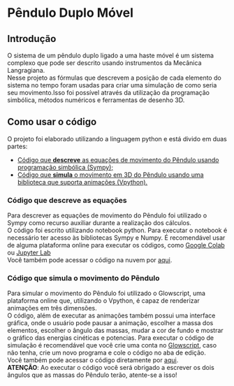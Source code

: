 # Pêndulo Duplo Móvel
## Introdução
O sistema de um pêndulo duplo ligado a uma haste móvel é um sistema complexo que pode ser descrito usando instrumentos da Mecânica Langragiana.  
Nesse projeto as fórmulas que descrevem a posição de cada elemento do sistema no tempo foram usadas para criar uma simulação de como seria seu movimento.Isso foi possível através da utilização da programação simbólica, métodos numéricos e ferramentas de desenho 3D.
## Como usar o código
O projeto foi elaborado utilizando a linguagem python e está divido em duas partes:
* [Código que **descreve** as equações de movimento do Pêndulo usando programação simbólica (Sympy);](https://github.com/VictorPPF/PenduloDuploMovel/tree/main#c%C3%B3digo-que-descreve-as-equa%C3%A7%C3%B5es)
* [Código que **simula** o movimento em 3D do Pêndulo usando uma biblioteca que suporta animações (Vpython).](https://github.com/VictorPPF/PenduloDuploMovel#c%C3%B3digo-que-simula-o-movimento-do-p%C3%AAndulo)

### Código que descreve as equações
Para descrever as equações de movimento do Pêndulo foi utilizado o Sympy como recurso auxiliar durante a realização dos cálculos.  
O código foi escrito utilizando notebook python. Para executar o notebook é necessário ter acesso às bibliotecas Sympy e Numpy. É recomendável usar de alguma plataforma online para executar os códigos, como [Google Colab](https://colab.research.google.com/?utm_source=scs-index) ou [Jupyter Lab](https://jupyter.org/try-jupyter/lab/)   
Você também pode acessar o código na nuvem por [aqui](https://colab.research.google.com/drive/1caeWvM9ORHY2nHHDVRRtx540s32mEpDJ?usp=sharing).   

### Código que simula o movimento do Pêndulo
Para simular o movimento do Pêndulo foi utilizado o Glowscript, uma plataforma online que, utilizando o Vpython, é capaz de renderizar animações em três dimensões.  
O código, além de executar as animações também possui uma interface gráfica, onde o usuário pode pausar a animação, escolher a massa dos elementos, escolher o ângulo das massas, mudar a cor de fundo e mostrar o gráfico das energias cinéticas e potencias. 
Para executar o código de simulação é recomendável que você crie uma conta no [Glowscript](https://www.glowscript.org/), caso não tenha, crie um novo programa e cole o código no aba de edição.  
Você também pode acessar o código diretamente por [aqui](https://www.glowscript.org/#/user/victorpinto/folder/MyPrograms/program/PenduloDuploDefinitivo).   
**ATENÇÃO**: Ao executar o código você será obrigado a escrever os dois ângulos que as massas do Pêndulo terão, atente-se a isso! 

